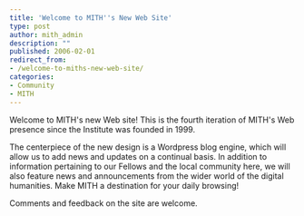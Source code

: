 ```yaml
---
title: 'Welcome to MITH''s New Web Site'
type: post
author: mith_admin
description: ""
published: 2006-02-01
redirect_from: 
- /welcome-to-miths-new-web-site/
categories:
- Community
- MITH
---
```

Welcome to MITH's new Web site! This is the fourth iteration of MITH's Web presence since the Institute was founded in 1999.

The centerpiece of the new design is a Wordpress blog engine, which will allow us to add news and updates on a continual basis. In addition to information pertaining to our Fellows and the local community here, we will also feature news and announcements from the wider world of the digital humanities. Make MITH a destination for your daily browsing!

Comments and feedback on the site are welcome.
